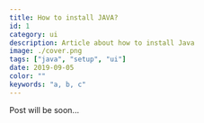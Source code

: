 ```yaml
---
title: How to install JAVA?
id: 1
category: ui
description: Article about how to install Java
image: ./cover.png
tags: ["java", "setup", "ui"]
date: 2019-09-05
color: ""
keywords: "a, b, c"
---
```


Post will be soon...